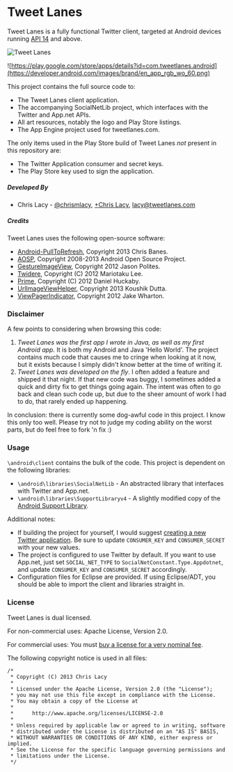 # Tweet Lanes

Tweet Lanes is a fully functional Twitter client, targeted at Android devices running [API 14](http://developer.android.com/about/versions/android-4.0.html) and above. 

![Tweet Lanes](https://s3.amazonaws.com/tweetlanes/tweetlanes_github_promo_shot.png)

![https://play.google.com/store/apps/details?id=com.tweetlanes.android](https://developer.android.com/images/brand/en_app_rgb_wo_60.png)

This project contains the full source code to:

* The Tweet Lanes client application.
* The accompanying SocialNetLib project, which interfaces with the Twitter and App.net APIs.
* All art resources, notably the logo and Play Store listings.
* The App Engine project used for tweetlanes.com.

The only items used in the Play Store build of Tweet Lanes _not_ present in this repository are:

* The Twitter Application consumer and secret keys.
* The Play Store key used to sign the application.



##### Developed By
* Chris Lacy - [@chrismlacy](http://twitter.com/chrismlacy), [+Chris Lacy](https://plus.google.com/104649936579980037256/posts), <lacy@tweetlanes.com>

##### Credits
Tweet Lanes uses the following open-source software:

* [Android-PullToRefresh](https://github.com/chrisbanes/Android-PullToRefresh), Copyright 2013 Chris Banes.
* [AOSP](http://source.android.com/), Copyright 2008-2013 Android Open Source Project.
* [GestureImageView](https://github.com/jasonpolites/gesture-imageview), Copyright 2012 Jason Polites.
* [Twidere](https://github.com/mariotaku/twidere), Copyright (C) 2012 Mariotaku Lee.
* [Prime](https://github.com/DHuckaby/Prime), Copyright (C) 2012 Daniel Huckaby.
* [UrlImageViewHelper](https://github.com/koush/UrlImageViewHelper), Copyright 2013 Koushik Dutta.
* [ViewPagerIndicator](https://github.com/JakeWharton/Android-ViewPagerIndicator), Copyright 2012 Jake Wharton.

### Disclaimer

A few points to considering when browsing this code:

1. *Tweet Lanes was the first app I wrote in Java, as well as my first Android app.* It is both my Android and Java 'Hello World'. The project contains much code that causes me to cringe when looking at it now, but it exists because I simply didn't know better at the time of writing it. 
2. *Tweet Lanes was developed on the fly*. I often added a feature and shipped it that night. If that new code was buggy, I sometimes added a quick and dirty fix to get things going again. The intent was often to go back and clean such code up, but due to the sheer amount of work I had to do, that rarely ended up happening.

In conclusion: there is currently some dog-awful code in this project. I know this only too well. Please try not to judge my coding ability on the worst parts, but do feel free to fork 'n fix :)


### Usage

`\android\client` contains the bulk of the code. This project is dependent on the following libraries:

* `\android\libraries\SocialNetLib` - An abstracted library that interfaces with Twitter and App.net.
* `\android\libraries\SupportLibraryv4` - A slightly modified copy of the [Android Support Library](http://developer.android.com/tools/extras/support-library.html).

Additional notes: 

* If building the project for yourself, I would suggest [creating a new Twitter application](https://dev.twitter.com/apps). Be sure to update `CONSUMER_KEY` and `CONSUMER_SECRET` with your new values.
* The project is configured to use Twitter by default. If you want to use App.net, just set `SOCIAL_NET_TYPE` to `SocialNetConstant.Type.Appdotnet`, and update `CONSUMER_KEY` and `CONSUMER_SECRET` accordingly.
* Configuration files for Eclipse are provided. If using Eclipse/ADT, you should be able to import the client and libraries straight in. 

### License

Tweet Lanes is dual licensed. 

For non-commercial uses: Apache License, Version 2.0.

For commercial uses: You must [buy a license for a very nominal fee](http://www.tweetlanes.com/buy_source_license). 

The following copyright notice is used in all files:

```
/*
 * Copyright (C) 2013 Chris Lacy
 *
 * Licensed under the Apache License, Version 2.0 (the "License");
 * you may not use this file except in compliance with the License.
 * You may obtain a copy of the License at
 *
 *      http://www.apache.org/licenses/LICENSE-2.0
 *
 * Unless required by applicable law or agreed to in writing, software
 * distributed under the License is distributed on an "AS IS" BASIS,
 * WITHOUT WARRANTIES OR CONDITIONS OF ANY KIND, either express or implied.
 * See the License for the specific language governing permissions and
 * limitations under the License.
 */
```